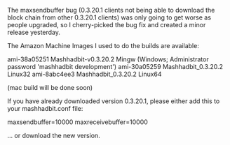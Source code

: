 The maxsendbuffer bug (0.3.20.1 clients not being able to download the block chain from other 0.3.20.1 clients) was only going to get
worse as people upgraded, so I cherry-picked the bug fix and created a minor release yesterday.

The Amazon Machine Images I used to do the builds are available:

  ami-38a05251   Mashhadbit-v0.3.20.2 Mingw    (Windows; Administrator password 'mashhadbit development')
  ami-30a05259   Mashhadbit_0.3.20.2 Linux32
  ami-8abc4ee3   Mashhadbit_0.3.20.2 Linux64

(mac build will be done soon)

If you have already downloaded version 0.3.20.1, please either add this to your mashhadbit.conf file:

  maxsendbuffer=10000
  maxreceivebuffer=10000

... or download the new version.
